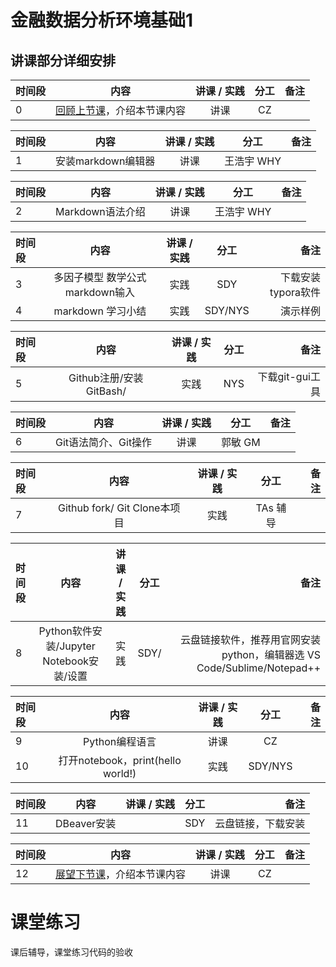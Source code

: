 # 金融数据分析环境基础1 


## 讲课部分详细安排

|时间段     |  内容    | 讲课 / 实践     |  分工  |备注       |
| :---      |   :----:    |   :----:    |    :----:    |       ---: |
| 0       | [回顾上节课](../WW1/WW1-FBD.md)，介绍本节课内容     |  讲课    |     CZ     |         |

| 时间段 | 内容                                 | 讲课 / 实践 | 分工       | 备注               |
| :---      |   :----:    |   :----:    |    :----:    |       ---: |
| 1      |   安装markdown编辑器 | 讲课        | 王浩宇 WHY |                    |


| 时间段 | 内容                                 | 讲课 / 实践 | 分工       | 备注               |
| :---      |   :----:    |   :----:    |    :----:    |       ---: |
| 2      |  Markdown语法介绍   | 讲课        | 王浩宇 WHY |                    |


| 时间段 | 内容                                 | 讲课 / 实践 | 分工       | 备注               |
| :---      |   :----:    |   :----:    |    :----:    |       ---: |
| 3      | 多因子模型 数学公式 markdown输入  | 实践        | SDY        | 下载安装typora软件 |
| 4      | markdown 学习小结           | 实践        | SDY/NYS    |  演示样例        |


| 时间段 | 内容                         | 讲课 / 实践 | 分工     | 备注            |
| :---      |   :----:    |   :----:    |    :----:    |       ---: |
|  5     | Github注册/安装GitBash/      | 实践        | NYS      | 下载git-gui工具 |


| 时间段 | 内容                         | 讲课 / 实践 | 分工     | 备注            |
| :---      |   :----:    |   :----:    |    :----:    |       ---: |
|  6     | Git语法简介、Git操作         | 讲课        | 郭敏 GM  |                 |


| 时间段 | 内容                         | 讲课 / 实践 | 分工     | 备注            |
| :---      |   :----:    |   :----:    |    :----:    |       ---: |
|  7     | Github fork/ Git Clone本项目 | 实践        | TAs 辅导 |                 |


| 时间段 | 内容                                     | 讲课 / 实践 | 分工    | 备注                                                         |
| :---      |   :----:    |   :----:    |    :----:    |       ---: |
|  8     | Python软件安装/Jupyter Notebook安装/设置 | 实践        | SDY/    | 云盘链接软件，推荐用官网安装python，编辑器选 VS Code/Sublime/Notepad++ |


| 时间段 | 内容                                     | 讲课 / 实践 | 分工    | 备注                                                         |
| :---      |   :----:    |   :----:    |    :----:    |       ---: |
|  9     | Python编程语言                           | 讲课        | CZ      |                                                              |
|  10    | 打开notebook，print(hello world!)        | 实践        | SDY/NYS |                                                              |


| 时间段 | 内容        | 讲课 / 实践 | 分工 | 备注               |
| :---      |   :----:    |   :----:    |    :----:    |       ---: |
|  11    | DBeaver安装 |             | SDY  | 云盘链接，下载安装 |

|时间段     |  内容    | 讲课 / 实践     |  分工  |备注       |
| :---      |   :----:    |   :----:    |    :----:    |       ---: |
|  12      | [展望下节课](../WW3/WW3-FBD.md)，介绍本节课内容     |  讲课    |     CZ     |         |

# 课堂练习

课后辅导，课堂练习代码的验收  
